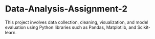# Data-Analysis-Assignment-2
This project involves data collection, cleaning, visualization, and model evaluation using Python libraries such as Pandas, Matplotlib, and Scikit-learn.
